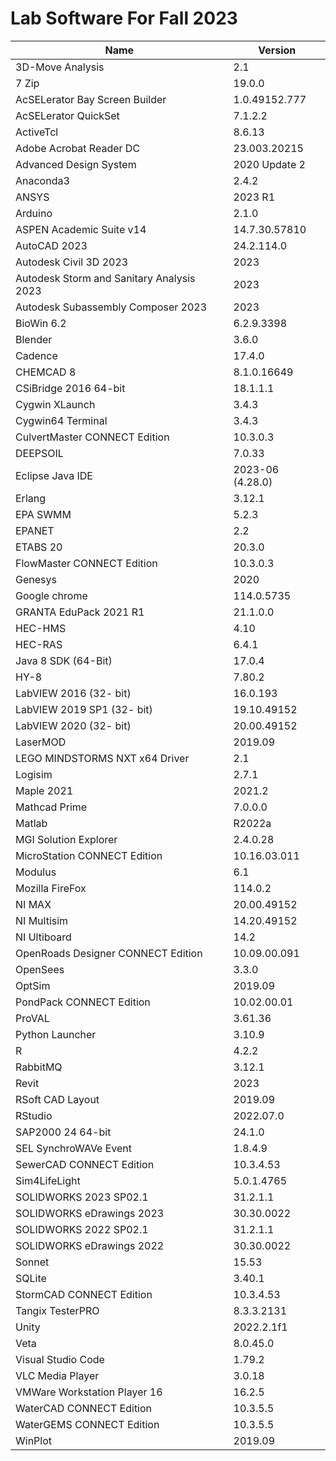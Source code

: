 # Lab Software For Fall 2023

|     Name     |    Version    |
|--------------|---------------|
| 3D-Move Analysis | 2.1 |
| 7 Zip | 19.0.0 |
| AcSELerator Bay Screen Builder | 1.0.49152.777 |
| AcSELerator QuickSet | 7.1.2.2
| ActiveTcl| 8.6.13 | | :grey_question:
| Adobe Acrobat Reader DC | 23.003.20215 | | :heavy_check_mark:
| Advanced Design System | 2020 Update 2 | !Newest Version is 2023! | :grey_question:
| Anaconda3 | 2.4.2 | | :heavy_check_mark:
| ANSYS | 2023 R1 | ME751 | :heavy_check_mark:
| Arduino | 2.1.0 | | :heavy_check_mark:
| ASPEN Academic Suite v14 | 14.7.30.57810 |
| AutoCAD 2023 | 24.2.114.0 |
| Autodesk Civil 3D 2023 | 2023 |
| Autodesk Storm and Sanitary Analysis 2023 | 2023 |
| Autodesk Subassembly Composer 2023 | 2023 |
| BioWin 6.2 | 6.2.9.3398 | HASP | :heavy_check_mark:
| Blender | 3.6.0 | | :heavy_check_mark:
| Cadence | 17.4.0 |
| CHEMCAD 8  | 8.1.0.16649 |
| CSiBridge 2016 64-bit | 18.1.1.1 |
| Cygwin XLaunch | 3.4.3 | | :heavy_check_mark:
| Cygwin64 Terminal | 3.4.3 | | :heavy_check_mark:
| CulvertMaster CONNECT Edition | 10.3.0.3 |
| DEEPSOIL  | 7.0.33 |
| Eclipse Java IDE | 2023-06 (4.28.0) | | :heavy_check_mark:
| Erlang | 3.12.1 |
| EPA SWMM | 5.2.3 |
| EPANET | 2.2 |
| ETABS 20 | 20.3.0 |
| FlowMaster CONNECT Edition | 10.3.0.3 |
| Genesys | 2020 |
| Google chrome | 114.0.5735 |
| GRANTA EduPack 2021 R1 | 21.1.0.0 |
| HEC-HMS | 4.10 | | :heavy_check_mark:
| HEC-RAS | 6.4.1 | | :heavy_check_mark:
| Java 8 SDK (64-Bit) | 17.0.4 |
| HY-8 | 7.80.2 | | :heavy_check_mark:
| LabVIEW 2016 (32- bit) | 16.0.193 |
| LabVIEW 2019 SP1 (32- bit) | 19.10.49152 |
| LabVIEW 2020 (32- bit) | 20.00.49152 |
| LaserMOD | 2019.09 |
| LEGO MINDSTORMS NXT x64 Driver | 2.1
| Logisim | 2.7.1 | | :heavy_check_mark:
| Maple 2021 | 2021.2 | | :heavy_check_mark:
| Mathcad Prime | 7.0.0.0 |
| Matlab | R2022a |
| MGI Solution Explorer | 2.4.0.28 |
| MicroStation CONNECT Edition | 10.16.03.011 |
| Modulus | 6.1 |
| Mozilla FireFox | 114.0.2 |  
| NI MAX | 20.00.49152 |
| NI Multisim | 14.20.49152 |
| NI Ultiboard | 14.2 |
| OpenRoads Designer CONNECT Edition | 10.09.00.091 |
| OpenSees | 3.3.0 | | :heavy_check_mark:
| OptSim | 2019.09 |
| PondPack CONNECT Edition | 10.02.00.01 |
| ProVAL | 3.61.36 | CEE738
| Python Launcher | 3.10.9 | | :heavy_check_mark:
| R |  4.2.2 | | :heavy_check_mark:
| RabbitMQ | 3.12.1
| Revit | 2023 |
| RSoft CAD Layout | 2019.09 |
| RStudio | 2022.07.0 |
| SAP2000 24 64-bit | 24.1.0 |
| SEL SynchroWAVe Event | 1.8.4.9 |
| SewerCAD CONNECT Edition | 10.3.4.53 |
| Sim4LifeLight | 5.0.1.4765 |
| SOLIDWORKS 2023 SP02.1 | 31.2.1.1 | ME350, ME351
| SOLIDWORKS eDrawings 2023 | 30.30.0022 |
| SOLIDWORKS 2022 SP02.1 | 31.2.1.1 | ME350, ME351
| SOLIDWORKS eDrawings 2022 | 30.30.0022 |
| Sonnet | 15.53 |
| SQLite | 3.40.1 | | :heavy_check_mark:
| StormCAD CONNECT Edition | 10.3.4.53 |
| Tangix TesterPRO | 8.3.3.2131 | :grey_question:
| Unity | 2022.2.1f1 | | :heavy_check_mark:
| Veta | 8.0.45.0 | CEE738 | :heavy_check_mark:
| Visual Studio Code | 1.79.2 | | :heavy_check_mark:
| VLC Media Player | 3.0.18 | | :heavy_check_mark:
| VMWare Workstation Player 16 | 16.2.5 | | :heavy_check_mark:
| WaterCAD CONNECT Edition | 10.3.5.5 |
| WaterGEMS CONNECT Edition | 10.3.5.5 |
| WinPlot | 2019.09 |  
